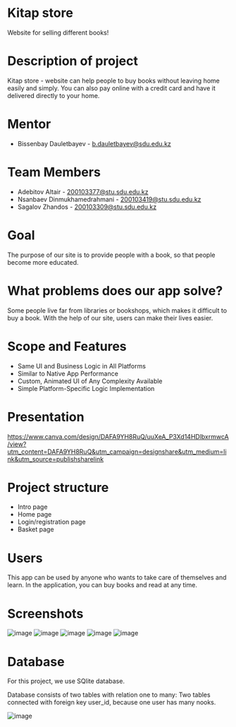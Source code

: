 
# Kitap store
Website for selling different books!

# Description of project
Kitap store - website can help people to buy books without leaving home easily and simply.
You can also pay online with a credit card and have it delivered directly to your home.

# Mentor 
+ Bissenbay Dauletbayev - b.dauletbayev@sdu.edu.kz

# Team Members
+ Adebitov Altair - 200103377@stu.sdu.edu.kz 
+ Nsanbaev Dinmukhamedrahmani - 200103419@stu.sdu.edu.kz  
+ Sagalov Zhandos - 200103309@stu.sdu.edu.kz  

# Goal
The purpose of our site is to provide people with a book, so that people become more educated.

# What problems does our app solve?
Some people live far from libraries or bookshops, which makes it difficult to buy a book. With the help 
of our site, users can make their lives easier.

# Scope and Features
+ Same UI and Business Logic in All Platforms
+ Similar to Native App Performance
+ Custom, Animated UI of Any Complexity Available
+ Simple Platform-Specific Logic Implementation

# Presentation
https://www.canva.com/design/DAFA9YH8RuQ/uuXeA_P3Xd14HDlbxrmwcA/view?utm_content=DAFA9YH8RuQ&utm_campaign=designshare&utm_medium=link&utm_source=publishsharelink

# Project structure
- Intro page
- Home page
- Login/registration page
- Basket page

# Users
This app can be used by anyone who wants to take care of themselves and learn. 
In the application, you can buy books and read at any time.

# Screenshots
![image](https://user-images.githubusercontent.com/90964357/166976892-7e5172be-d494-4bd2-b843-57b2135865de.png)
![image](https://user-images.githubusercontent.com/90964357/166977030-1314f257-2685-4a4b-ac81-0c59b8f6dac1.png)
![image](https://user-images.githubusercontent.com/90964357/166977093-e916b377-5dd1-4cfd-a252-cf9760dc427e.png)
![image](https://user-images.githubusercontent.com/90964357/166977131-e3f7edbb-e464-4a0f-ae7f-7a4744829e9b.png)
![image](https://user-images.githubusercontent.com/90964357/166977182-75c06e09-36ea-4406-911d-5c272c3ca98b.png)

# Database
For this project, we use SQlite database.

Database consists of two tables with relation one to many: Two tables connected with foreign key user_id, because one user has many nooks.


![image](https://user-images.githubusercontent.com/90964357/166980894-13cec4fd-905d-49a2-be9b-aef05ab0c2a4.png)

